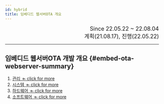 ```yaml
---
id: hybrid
title: 임베디드 웹서버OTA 개요
---
```


<div align="right">
  <font size="4">
    Since 22.05.22 ~ 22.08.04<br/>
    계획(21.08.17), 진행(22.05.22)
  </font>
</div>

---



## 임베디드 웹서버OTA 개발 개요 {#embed-ota-webserver-summary}

1. [관리 ☜ click for more](./hybrid/esp32_mgn)
2. [시스템 ☜ click for more](./hybrid/esp32_sys)
3. [하드웨어 ☜ click for more](./hybrid/esp32_hw)
4. [소프트웨어 ☜ click for more](./hybrid/esp32_sw)
